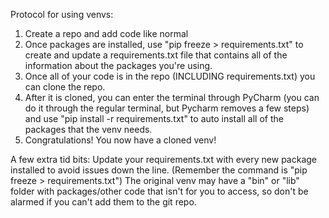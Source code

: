 Protocol for using venvs:
1. Create a repo and add code like normal
2. Once packages are installed, use "pip freeze > requirements.txt" to create and update a requirements.txt file
   that contains all of the information about the packages you're using.
3. Once all of your code is in the repo (INCLUDING requirements.txt) you can clone the repo.
4. After it is cloned, you can enter the terminal through PyCharm (you can do it through the regular terminal,
   but Pycharm removes a few steps) and use "pip install -r requirements.txt" to auto install all of the packages
   that the venv needs.
5. Congratulations! You now have a cloned venv!

A few extra tid bits:
  Update your requirements.txt with every new package installed to avoid issues down the line.
    (Remember the command is "pip freeze > requirements.txt")
  The original venv may have a "bin" or "lib" folder with packages/other code that isn't for you to access, so
    don't be alarmed if you can't add them to the git repo.
